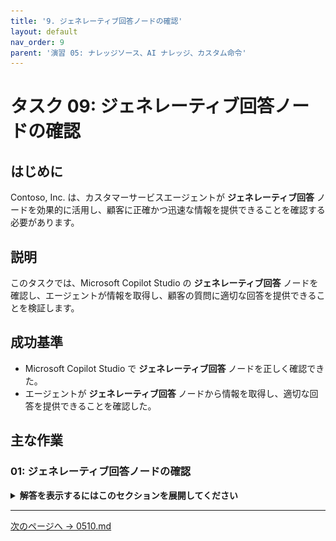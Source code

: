 ```yaml
---
title: '9. ジェネレーティブ回答ノードの確認'
layout: default
nav_order: 9
parent: '演習 05: ナレッジソース、AI ナレッジ、カスタム命令'
---
```


# タスク 09: ジェネレーティブ回答ノードの確認

## はじめに

Contoso, Inc. は、カスタマーサービスエージェントが **ジェネレーティブ回答** ノードを効果的に活用し、顧客に正確かつ迅速な情報を提供できることを確認する必要があります。

## 説明

このタスクでは、Microsoft Copilot Studio の **ジェネレーティブ回答** ノードを確認し、エージェントが情報を取得し、顧客の質問に適切な回答を提供できることを検証します。

## 成功基準

-   Microsoft Copilot Studio で **ジェネレーティブ回答** ノードを正しく確認できた。
-   エージェントが **ジェネレーティブ回答** ノードから情報を取得し、適切な回答を提供できることを確認した。

## 主な作業

### 01: ジェネレーティブ回答ノードの確認

<details markdown="block"> 
  <summary><strong>解答を表示するにはこのセクションを展開してください</strong></summary> 

1. 上部バーの **Topics** を選択します。

1. 左上付近の **System** トピックフィルターを選択し、**Conversational boosting** トピックを選択します。

    ![r3mdjrxn.jpg](../../media/r3mdjrxn.jpg)

1. **Create generative answers** ノードで、右上の省略記号を選択し、**Properties** を選択します。

    ![svnf5kqw.jpg](../../media/svnf5kqw.jpg)

1. **Knowledge sources** で **Search only selected sources** のトグルをオンにします。

    ![motwgeha.jpg](../../media/motwgeha.jpg)

> [!NOTE]
> これを選択すると、そのノードに入ったときに使用するナレッジソースを個別に選択できます。

1. **Name** ヘッダー横のチェックボックスで、すべてのナレッジソースを選択します。

      ![xc02vj8h.jpg](../../media/xc02vj8h.jpg)

1. **Classic data** で **Allow the AI to use its own general knowledge** をオフにします。

1. **Content moderation level** で **Customize** チェックボックスをオンにします。

    ![qodxmexb.jpg](../../media/qodxmexb.jpg)

> [!IMPORTANT]
> **Content moderation** 設定は、グラウンディングデータの誤解釈や過剰解釈による誤答（ハルシネーション）を防ぐための制御レベルです。

1. 画面右上の **Save** を選択してトピックを保存します。

> [!WARNING]
> **Data sources** の認証エラーは、このラボのテストには影響しないため無視してください。
>
> ![x30n5q8t.jpg](../../media/x30n5q8t.jpg)

</details>

---

[次のページへ → 0510.md](0510.md)